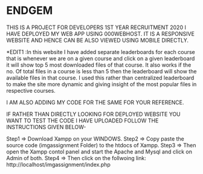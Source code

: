# ENDGEM
THIS IS A PROJECT FOR DEVELOPERS 1ST YEAR RECRUITMENT 2020
I HAVE DEPLOYED MY WEB APP USING 000WEBHOST. 
IT IS A RESPONSIVE WEBSITE AND HENCE CAN BE ALSO  VIEWED USING MOBILE DIRECTLY.

*EDIT1 :In this website I have added separate leaderboards for each course that is whenever we are on a given course and click on a given leaderboard it will show top 5 most downloaded files of that course. It also works if the no. Of total files in a course is less than 5 then the leaderboard will show the available files in that course. I used this rather than centralized leaderboard to make the site more dynamic and giving insight of the most popular files in respective courses.


I AM ALSO ADDING MY CODE FOR THE SAME FOR YOUR REFERENCE.


IF RATHER THAN DIRECTLY LOOKING FOR DEPLOYED WEBSITE YOU WANT TO TEST THE CODE I HAVE UPLOADED FOLLOW THE INSTRUCTIONS GIVEN BELOW-

Step1 => Download Xampp on your WINDOWS.
Step2 => Copy paste the source code (imgassignment Folder) to the htdocs of Xampp.
Step3 => Then open the Xampp contol panel and start the Apache and Mysql and click on Admin of both.
Step4 => Then click on the follwoing link: http://localhost/imgassignment/index.php

